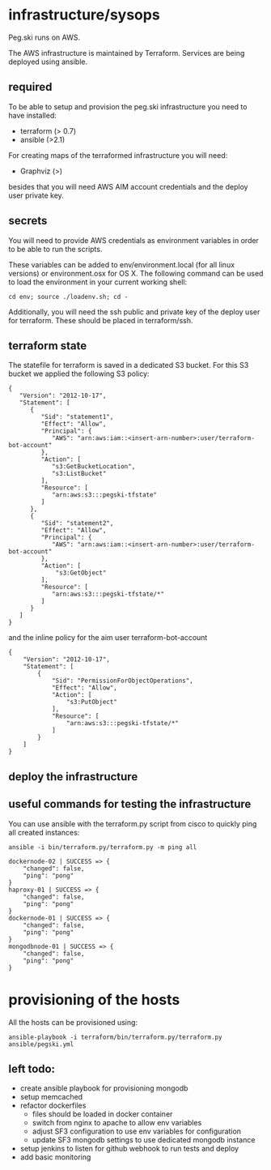# infrastructure/sysops

Peg.ski runs on AWS.

The AWS infrastructure is maintained by Terraform. Services are being deployed using ansible.

## required

To be able to setup and provision the peg.ski infrastructure you need to have installed:

*   terraform (> 0.7)
*   ansible (>2.1)

For creating maps of the terraformed infrastructure you will need:
*   Graphviz (>)

besides that you will need AWS AIM account credentials and the deploy user private key. 

## secrets
You will need to provide AWS credentials as environment variables in order to be able to run the scripts.

These variables can be added to env/environment.local (for all linux versions) or environment.osx for OS X. 
 The following command can be used to load the environment in your current working shell:
 
  ```
  cd env; source ./loadenv.sh; cd -
  ```

Additionally, you will need the ssh public and private key of the deploy user for terraform. These should be placed in terraform/ssh.

## terraform state
The statefile for terraform is saved in a dedicated S3 bucket.
For this S3 bucket we applied the following S3 policy:
```
{
   "Version": "2012-10-17",
   "Statement": [
      {
         "Sid": "statement1",
         "Effect": "Allow",
         "Principal": {
            "AWS": "arn:aws:iam::<insert-arn-number>:user/terraform-bot-account"
         },
         "Action": [
            "s3:GetBucketLocation",
            "s3:ListBucket"
         ],
         "Resource": [
            "arn:aws:s3:::pegski-tfstate"
         ]
      },
      {
         "Sid": "statement2",
         "Effect": "Allow",
         "Principal": {
            "AWS": "arn:aws:iam::<insert-arn-number>:user/terraform-bot-account"
         },
         "Action": [
             "s3:GetObject"
         ],
         "Resource": [
            "arn:aws:s3:::pegski-tfstate/*"
         ]
      }
   ]
}
```

and the inline policy for the aim user terraform-bot-account
```
{
    "Version": "2012-10-17",
    "Statement": [
        {
            "Sid": "PermissionForObjectOperations",
            "Effect": "Allow",
            "Action": [
                "s3:PutObject"
            ],
            "Resource": [
                "arn:aws:s3:::pegski-tfstate/*"
            ]
        }
    ]
}
```


## deploy the infrastructure 


## useful commands for testing the infrastructure

You can use ansible with the terraform.py script from cisco to quickly ping all created instances:

```
ansible -i bin/terraform.py/terraform.py -m ping all

dockernode-02 | SUCCESS => {
    "changed": false, 
    "ping": "pong"
}
haproxy-01 | SUCCESS => {
    "changed": false, 
    "ping": "pong"
}
dockernode-01 | SUCCESS => {
    "changed": false, 
    "ping": "pong"
}
mongodbnode-01 | SUCCESS => {
    "changed": false, 
    "ping": "pong"
}

```
# provisioning of the hosts

All the hosts can be provisioned using: 

```
ansible-playbook -i terraform/bin/terraform.py/terraform.py ansible/pegski.yml
```


## left todo:
 
 * create ansible playbook for provisioning mongodb
 * setup memcached 
 * refactor dockerfiles
    * files should be loaded in docker container
    * switch from nginx to apache to allow env variables
    * adjust SF3 configuration to use env variables for configuration
    * update SF3 mongodb settings to use dedicated mongodb instance 
 * setup jenkins to listen for github webhook to run tests and deploy
 * add basic monitoring
 
